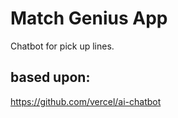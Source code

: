 # Match Genius App

Chatbot for pick up lines.

## based upon:

https://github.com/vercel/ai-chatbot
